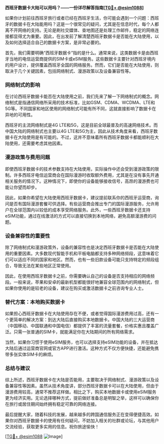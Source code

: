 **西班牙数据卡大陆可以用吗？——一份详尽解答指南[[TG💪+ @esim1088](https://t.me/s/esim1088)]**

如果你计划前往西班牙旅行或者已经在西班牙生活，你可能会遇到一个问题：西班牙的数据卡在大陆能用吗？这是一个很常见的疑问，尤其是在信息时代，每个人都离不开网络的支持。无论是刷社交媒体、查地图还是处理工作邮件，稳定的网络连接都显得尤为重要。因此，在出发前了解清楚西班牙数据卡是否能在大陆使用，以及如何选择适合自己的数据卡方案，是非常必要的。

首先，我们需要明确“西班牙数据卡”指的是什么。通常来说，这类数据卡是由西班牙当地的电信运营商提供的SIM卡或eSIM服务。这些数据卡主要针对西班牙境内的用户设计，提供覆盖西班牙全国的网络服务。然而，它们是否能在大陆使用，则取决于几个关键因素，包括网络制式、漫游政策以及设备兼容性等。

### 网络制式的影响

在讨论西班牙数据卡能否在大陆使用之前，我们先来了解一下网络制式的概念。网络制式是指通信网络所采用的技术标准，比如GSM、CDMA、WCDMA、LTE和5G等。不同国家和地区使用的网络制式可能有所不同，这就直接影响了数据卡在异地的可用性。

西班牙的主流网络制式是4G LTE和5G，这是目前全球最普及的高速网络技术。而中国大陆的网络制式也主要以4G LTE和5G为主，因此从技术角度来看，西班牙数据卡在大陆使用是有可能的。不过，这并不意味着所有西班牙数据卡都能顺利在大陆使用，还需要考虑其他因素。

### 漫游政策与费用问题

即使西班牙数据卡的技术参数支持在大陆使用，实际操作中还会受到漫游政策的限制。许多西班牙电信运营商会在国际漫游时收取额外费用，尤其是在没有事先开通相关服务的情况下。这种情况下，即使你的设备能够接收信号，高昂的漫游费也可能让你望而却步。

因此，如果你希望在大陆使用西班牙数据卡，建议提前联系你的西班牙运营商，询问是否有国际漫游套餐可供选择。有些运营商会推出专门的国际漫游服务，允许用户在全球范围内以较低的成本享受网络服务。此外，一些西班牙数据卡还支持eSIM功能，通过在线激活的方式可以直接切换到本地网络，避免高额漫游费的问题。

### 设备兼容性的重要性

除了网络制式和漫游政策外，设备的兼容性也是决定西班牙数据卡是否能在大陆使用的重要因素。大多数现代智能手机和平板电脑都支持多种网络频段，这意味着它们可以适应不同的国家和地区。然而，也有一些旧款设备可能只支持特定的频段组合，导致无法在某些地区正常使用。

因此，在使用西班牙数据卡之前，你需要确认自己的设备是否支持相应的网络频段。一般来说，苹果和安卓的最新机型都能很好地兼容全球范围内的网络制式，但如果你使用的是较老的设备，建议在购买或激活数据卡之前咨询专业人士。

### 替代方案：本地购买数据卡

如果担心西班牙数据卡在大陆使用存在不便，或者觉得国际漫游费用过高，还有一个更简单的解决方案：到达大陆后直接购买本地数据卡。中国大陆的三大运营商（中国移动、中国联通和中国电信）都提供了丰富的流量套餐，价格实惠且覆盖广泛。只需一张普通的SIM卡，就能满足你在大陆期间的所有网络需求。

当然，如果你习惯于使用eSIM服务，也可以选择支持eSIM功能的设备，并在抵达大陆后通过运营商官网或官方APP进行激活。这种方式不仅方便快捷，还能避免携带多张实体SIM卡的麻烦。

### 总结与建议

综上所述，西班牙数据卡在大陆是否能用，主要取决于网络制式、漫游政策以及设备兼容性等因素。虽然从技术角度讲，部分西班牙数据卡可以在大陆使用，但由于漫游费用较高，通常不推荐这样做。相比之下，购买本地数据卡或使用eSIM服务更为经济实用。无论选择哪种方式，提前做好准备总是明智之举，这样可以确保你在旅行或居住期间始终拥有稳定可靠的网络连接。

最后提醒大家，随着科技的发展，越来越多的跨国通信服务正在变得便捷高效。如果你对西班牙数据卡的使用有任何疑问，不妨加入相关的社群或论坛，与其他用户交流经验，获取更多实用的信息。祝你旅途愉快！

[[TG💪+ @esim1088](https://t.me/s/esim1088) ![Image](https://i.postimg.cc/4NQfJmqS/Snipaste-2025-05-13-00-14-12.png)]